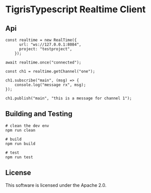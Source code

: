 # TigrisTypescript Realtime Client

## Api

```
const realtime = new RealTime({
      url: "ws://127.0.0.1:8084",
      project: "testproject",
    });

await realtime.once("connected");

const ch1 = realtime.getChannel("one");

ch1.subscribe("main", (msg) => {
    console.log("message rx", msg);
});

ch1.publish("main", "this is a message for channel 1");
```

## Building and Testing

```
# clean the dev env
npm run clean

# build
npm run build

# test
npm run test

```

## License

This software is licensed under the Apache 2.0.
